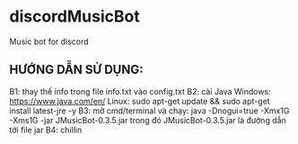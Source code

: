 # discordMusicBot
Music bot for discord

## HƯỚNG DẪN SỬ DỤNG:
B1: thay thế info trong file info.txt vào config.txt
B2: cài Java
Windows: https://www.java.com/en/
Linux: sudo apt-get update && sudo apt-get install latest-jre -y
B3: mở cmd/terminal và chạy: java -Dnogui=true -Xmx1G -Xms1G -jar JMusicBot-0.3.5.jar
trong đó JMusicBot-0.3.5.jar là đường dẫn tới file jar
B4: chillin
